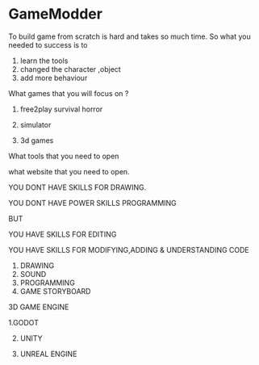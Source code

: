 # GameModder

To build game from scratch is hard and takes so much time. So what you needed to success is to 

1. learn the tools
2. changed the character ,object
3. add more behaviour


What games that you will focus on ? 

1. free2play survival horror

2. simulator 

3. 3d games

What tools that you need to open

what website that you need to open.

YOU DONT HAVE SKILLS FOR DRAWING.

YOU DONT HAVE POWER SKILLS PROGRAMMING

BUT 

YOU HAVE SKILLS FOR EDITING 

YOU HAVE SKILLS FOR MODIFYING,ADDING & UNDERSTANDING CODE

1. DRAWING
2. SOUND
3. PROGRAMMING
4. GAME STORYBOARD


3D GAME ENGINE

1.GODOT

2. UNITY

3. UNREAL ENGINE

